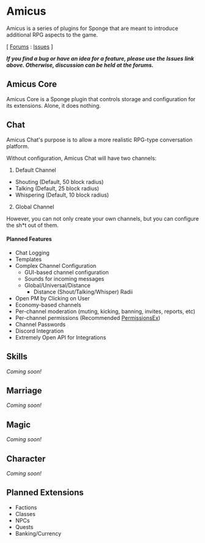 Amicus
======

Amicus is a series of plugins for Sponge that are meant to introduce additional RPG aspects to the game.

[ [Forums](https://forums.spongepowered.org/t/19440) : [Issues](https://github.com/FerusTech/Amicus/issues) ]

**_If you find a bug or have an idea for a feature, please use the Issues link above. Otherwise, discussion can be held at the forums._**

## Amicus Core
Amicus Core is a Sponge plugin that controls storage and configuration for its extensions. Alone, it does nothing.

## Chat
Amicus Chat's purpose is to allow a more realistic RPG-type conversation platform.

Without configuration, Amicus Chat will have two channels:

1. Default Channel
  * Shouting (Default, 50 block radius)
  * Talking (Default, 25 block radius)
  * Whispering (Default, 10 block radius)
2. Global Channel

However, you can not only create your own channels, but you can configure the sh*t out of them.

#### Planned Features

* Chat Logging
* Templates
* Complex Channel Configuration
  * GUI-based channel configuration
  * Sounds for incoming messages
  * Global/Universal/Distance
    * Distance (Shout/Talking/Whisper) Radii
* Open PM by Clicking on User
* Economy-based channels
* Per-channel moderation (muting, kicking, banning, invites, reports, etc)
* Per-channel permissions (Recommended [PermissionsEx](https://forums.spongepowered.org/t/6198))
* Channel Passwords
* Discord Integration
* Extremely Open API for Integrations

## Skills

_Coming soon!_

## Marriage

_Coming soon!_

## Magic

_Coming soon!_

## Character

_Coming soon!_

## Planned Extensions

* Factions
* Classes
* NPCs
* Quests
* Banking/Currency
